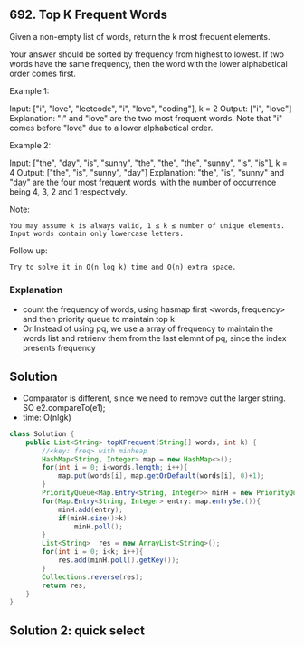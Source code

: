 ## 692. Top K Frequent Words
Given a non-empty list of words, return the k most frequent elements.

Your answer should be sorted by frequency from highest to lowest. If two words have the same frequency, then the word with the lower alphabetical order comes first.

Example 1:

Input: ["i", "love", "leetcode", "i", "love", "coding"], k = 2
Output: ["i", "love"]
Explanation: "i" and "love" are the two most frequent words.
    Note that "i" comes before "love" due to a lower alphabetical order.

Example 2:

Input: ["the", "day", "is", "sunny", "the", "the", "the", "sunny", "is", "is"], k = 4
Output: ["the", "is", "sunny", "day"]
Explanation: "the", "is", "sunny" and "day" are the four most frequent words,
    with the number of occurrence being 4, 3, 2 and 1 respectively.

Note:

    You may assume k is always valid, 1 ≤ k ≤ number of unique elements.
    Input words contain only lowercase letters.

Follow up:

    Try to solve it in O(n log k) time and O(n) extra space.

### Explanation
- count the frequency of words, using hasmap first <words, frequency> and then priority queue to maintain top k
- Or Instead of using pq, we use a array of frequency to maintain the words list and retrienv them from the last elemnt of pq, since the index presents frequency

## Solution
- Comparator is different, since we need to remove out the larger string. SO e2.compareTo(e1);
- time: O(nlgk)
```java
class Solution {
    public List<String> topKFrequent(String[] words, int k) {
        //<key: freq> with minheap
        HashMap<String, Integer> map = new HashMap<>();
        for(int i = 0; i<words.length; i++){
            map.put(words[i], map.getOrDefault(words[i], 0)+1);
        }
        PriorityQueue<Map.Entry<String, Integer>> minH = new PriorityQueue<>((e1, e2)-> e1.getValue()!=e2.getValue() ? (e1.getValue()-e2.getValue()) : e2.getKey().compareTo(e1.getKey()));
        for(Map.Entry<String, Integer> entry: map.entrySet()){
            minH.add(entry);
            if(minH.size()>k)
                minH.poll();
        }
        List<String>  res = new ArrayList<String>();
        for(int i = 0; i<k; i++){
            res.add(minH.poll().getKey());
        }
        Collections.reverse(res);
        return res;
    }
}
```

## Solution 2: quick select
